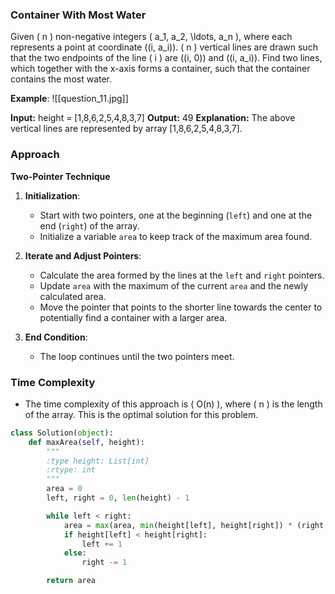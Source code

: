 
### Container With Most Water

Given \( n \) non-negative integers \( a_1, a_2, \ldots, a_n \), where each represents a point at coordinate \((i, a_i)\). \( n \) vertical lines are drawn such that the two endpoints of the line \( i \) are \((i, 0)\) and \((i, a_i)\). Find two lines, which together with the x-axis forms a container, such that the container contains the most water.

**Example**:
![[question_11.jpg]]

**Input:** height = [1,8,6,2,5,4,8,3,7]
**Output:** 49
**Explanation:** The above vertical lines are represented by array [1,8,6,2,5,4,8,3,7].

### Approach

**Two-Pointer Technique**

1. **Initialization**:
    - Start with two pointers, one at the beginning (`left`) and one at the end (`right`) of the array.
    - Initialize a variable `area` to keep track of the maximum area found.

2. **Iterate and Adjust Pointers**:
    - Calculate the area formed by the lines at the `left` and `right` pointers.
    - Update `area` with the maximum of the current `area` and the newly calculated area.
    - Move the pointer that points to the shorter line towards the center to potentially find a container with a larger area.

3. **End Condition**:
    - The loop continues until the two pointers meet.

### Time Complexity

- The time complexity of this approach is \( O(n) \), where \( n \) is the length of the array. This is the optimal solution for this problem.

```python
class Solution(object):
    def maxArea(self, height):
        """
        :type height: List[int]
        :rtype: int
        """
        area = 0
        left, right = 0, len(height) - 1

        while left < right:
            area = max(area, min(height[left], height[right]) * (right - left))
            if height[left] < height[right]:
                left += 1
            else:
                right -= 1

        return area
```
